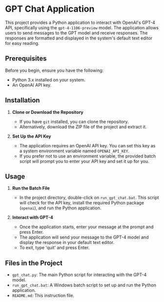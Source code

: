 # GPT Chat Application

This project provides a Python application to interact with OpenAI's GPT-4 API, specifically using the `gpt-4-1106-preview` model. The application allows users to send messages to the GPT model and receive responses. The responses are formatted and displayed in the system's default text editor for easy reading.

## Prerequisites

Before you begin, ensure you have the following:
- Python 3.x installed on your system.
- An OpenAI API key.

## Installation

1. **Clone or Download the Repository**
   - If you have `git` installed, you can clone the repository.
   - Alternatively, download the ZIP file of the project and extract it.

2. **Set Up the API Key**
   - The application requires an OpenAI API key. You can set this key as a system environment variable named `OPENAI_API_KEY`. 
   - If you prefer not to use an environment variable, the provided batch script will prompt you to enter your API key and set it up for you.

## Usage

1. **Run the Batch File**
   - In the project directory, double-click on `run_gpt_chat.bat`. This script will check for the API key, install the required Python package (`openai`), and run the Python application.

2. **Interact with GPT-4**
   - Once the application starts, enter your message at the prompt and press Enter.
   - The application will send your message to the GPT-4 model and display the response in your default text editor.
   - To exit, type 'quit' and press Enter.

## Files in the Project

- `gpt_chat.py`: The main Python script for interacting with the GPT-4 model.
- `run_gpt_chat.bat`: A Windows batch script to set up and run the Python application.
- `README.md`: This instruction file.


